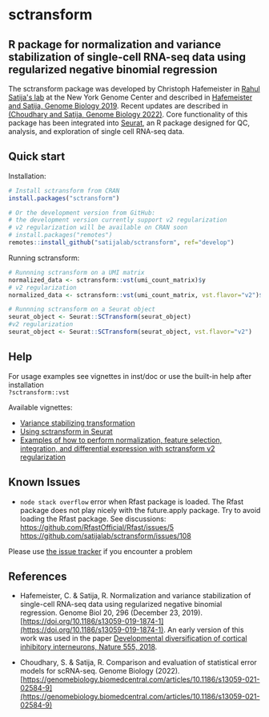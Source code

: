 # sctransform
## R package for normalization and variance stabilization of single-cell RNA-seq data using regularized negative binomial regression

The sctransform package was developed by Christoph Hafemeister in [Rahul Satija's lab](https://satijalab.org/) at the New York Genome Center and described in [Hafemeister and Satija, Genome Biology 2019](https://genomebiology.biomedcentral.com/articles/10.1186/s13059-019-1874-1). Recent updates are described in [(Choudhary and Satija, Genome Biology 2022)](https://genomebiology.biomedcentral.com/articles/10.1186/s13059-021-02584-9). Core functionality of this package has been integrated into [Seurat](https://satijalab.org/seurat/), an R package designed for QC, analysis, and exploration of single cell RNA-seq data.

## Quick start

Installation:

```r
# Install sctransform from CRAN
install.packages("sctransform")

# Or the development version from GitHub:
# the development version currently support v2 regularization
# v2 regularization will be available on CRAN soon
# install.packages("remotes")
remotes::install_github("satijalab/sctransform", ref="develop")
```

Running sctransform:

```r
# Runnning sctransform on a UMI matrix
normalized_data <- sctransform::vst(umi_count_matrix)$y
# v2 regularization
normalized_data <- sctransform::vst(umi_count_matrix, vst.flavor="v2")$y

# Runnning sctransform on a Seurat object
seurat_object <- Seurat::SCTransform(seurat_object)
#v2 regularization
seurat_object <- Seurat::SCTransform(seurat_object, vst.flavor="v2")
```

## Help

For usage examples see vignettes in inst/doc or use the built-in help after installation  
`?sctransform::vst`  

Available vignettes:  

- [Variance stabilizing transformation](https://htmlpreview.github.io/?https://github.com/satijalab/sctransform/blob/supp_html/supplement/variance_stabilizing_transformation.html)  
- [Using sctransform in Seurat](https://htmlpreview.github.io/?https://github.com/satijalab/sctransform/blob/supp_html/supplement/seurat.html)
- [Examples of how to perform normalization, feature selection, integration, and differential expression with sctransform v2 regularization](https://satijalab.org/seurat/articles/sctransform_v2_vignette.html)

## Known Issues

* `node stack overflow` error when Rfast package is loaded. The Rfast package does not play nicely with the future.apply package. Try to avoid loading the Rfast package. See discussions: https://github.com/RfastOfficial/Rfast/issues/5 https://github.com/satijalab/sctransform/issues/108

Please use [the issue tracker](https://github.com/satijalab/sctransform/issues) if you encounter a problem

## References

- Hafemeister, C. & Satija, R. Normalization and variance stabilization of single-cell RNA-seq data using regularized negative binomial regression. Genome Biol 20, 296 (December 23, 2019).  [https://doi.org/10.1186/s13059-019-1874-1](https://doi.org/10.1186/s13059-019-1874-1). An early version of this work was used in the paper [Developmental diversification of cortical inhibitory interneurons, Nature 555, 2018](https://github.com/ChristophH/in-lineage).

- Choudhary, S. & Satija, R. Comparison and evaluation of statistical error models for scRNA-seq. Genome Biology (2022). [https://genomebiology.biomedcentral.com/articles/10.1186/s13059-021-02584-9](https://genomebiology.biomedcentral.com/articles/10.1186/s13059-021-02584-9)

